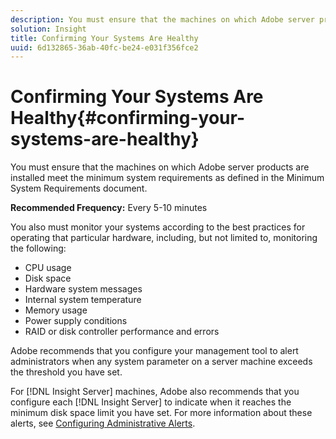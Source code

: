 ```yaml
---
description: You must ensure that the machines on which Adobe server products are installed meet the minimum system requirements as defined in the Minimum System Requirements document.
solution: Insight
title: Confirming Your Systems Are Healthy
uuid: 6d132865-36ab-40fc-be24-e031f356fce2
---
```


# Confirming Your Systems Are Healthy{#confirming-your-systems-are-healthy}

You must ensure that the machines on which Adobe server products are installed meet the minimum system requirements as defined in the Minimum System Requirements document.

 **Recommended Frequency:** Every 5-10 minutes

You also must monitor your systems according to the best practices for operating that particular hardware, including, but not limited to, monitoring the following:

* CPU usage 
* Disk space 
* Hardware system messages 
* Internal system temperature 
* Memory usage 
* Power supply conditions 
* RAID or disk controller performance and errors

Adobe recommends that you configure your management tool to alert administrators when any system parameter on a server machine exceeds the threshold you have set.

For [!DNL Insight Server] machines, Adobe also recommends that you configure each [!DNL Insight Server] to indicate when it reaches the minimum disk space limit you have set. For more information about these alerts, see [Configuring Administrative Alerts](../../../home/c-inst-svr/c-admin-inst-svr/t-config-adm-alrts.md#task-0858f588da4941aa9d4952f6592681aa). 
